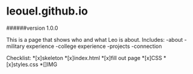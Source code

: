 # leouel.github.io
######version 1.0.0

This is a page that shows who and what Leo is about.
Includes:
    -about
    -military experience
    -college experience
    -projects
    -connection

Checklist:
*[x]skeleton
*[x]index.html
    *[x]fill out page
*[x]CSS
    *[x]styles.css
*[]IMG